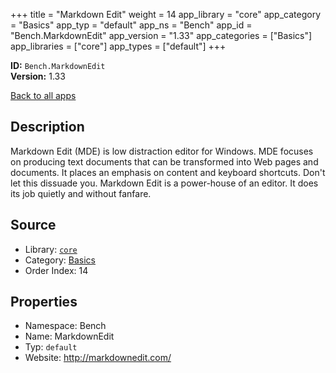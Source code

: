 ﻿+++
title = "Markdown Edit"
weight = 14
app_library = "core"
app_category = "Basics"
app_typ = "default"
app_ns = "Bench"
app_id = "Bench.MarkdownEdit"
app_version = "1.33"
app_categories = ["Basics"]
app_libraries = ["core"]
app_types = ["default"]
+++

**ID:** `Bench.MarkdownEdit`  
**Version:** 1.33  
<!--more-->

[Back to all apps](/apps/)

## Description
Markdown Edit (MDE) is low distraction editor for Windows. MDE focuses on producing text documents that can be transformed into Web pages and documents. It places an emphasis on content and keyboard shortcuts. Don't let this dissuade you. Markdown Edit is a power-house of an editor. It does its job quietly and without fanfare.

## Source

* Library: [`core`](/app_libraries/core)
* Category: [Basics](/app_categories/basics)
* Order Index: 14

## Properties

* Namespace: Bench
* Name: MarkdownEdit
* Typ: `default`
* Website: <http://markdownedit.com/>

